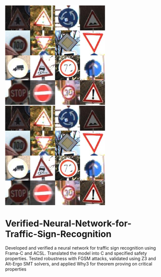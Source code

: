 ![Alt text for the image](./1729075813133.jpeg)
![My Image](./1729075813133.jpeg)


# Verified-Neural-Network-for-Traffic-Sign-Recognition
Developed and verified a neural network for traffic sign recognition using Frama-C and ACSL. Translated the model into C and specified safety properties. Tested robustness with FGSM attacks, validated using Z3 and Alt-Ergo SMT solvers, and applied Why3 for theorem proving on critical properties
